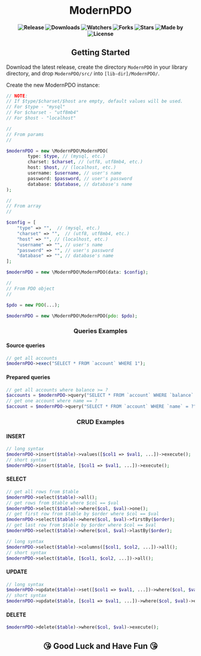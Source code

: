 <h1 align="center"> ModernPDO </h1>

<h4 align="center">

![Release](https://img.shields.io/github/v/release/StulE-ru/ModernPDO)
![Downloads](https://img.shields.io/github/downloads/StulE-ru/ModernPDO/total)
![Watchers](https://img.shields.io/github/watchers/StulE-ru/ModernPDO)
![Forks](https://img.shields.io/github/forks/StulE-ru/ModernPDO)
![Stars](https://img.shields.io/github/stars/StulE-ru/ModernPDO)
![Made by](https://img.shields.io/badge/made%20by-StulE--ru-blue)
![License](https://img.shields.io/github/license/StulE-ru/ModernPDO)

</h4>

<h2 align="center"> Getting Started </h2>

Download the latest release, create the directory `ModernPDO` in your library directory, and drop `ModernPDO/src/` into `[lib-dir]/ModernPDO/`.

Create the new ModernPDO instance:

```php
// NOTE:
// If $type/$charset/$host are empty, default values will be used.
// For $type - "mysql"
// For $charset - "utf8mb4"
// For $host - "localhost"

//
// From params
//

$modernPDO = new \ModernPDO\ModernPDO(
        type: $type, // (mysql, etc.)
        charset: $charset, // (utf8, utf8mb4, etc.)
        host: $host, // (localhost, etc.)
        username: $username, // user's name
        password: $password, // user's password
        database: $database, // database's name
);

//
// From array
//

$config = [
    "type" => "",  // (mysql, etc.)
    "charset" => "",  // (utf8, utf8mb4, etc.)
    "host" => "", // (localhost, etc.)
    "username" => "", // user's name
    "password" => "", // user's password
    "database" => "", // database's name
];

$modernPDO = new \ModernPDO\ModernPDO(data: $config);

//
// From PDO object
//

$pdo = new PDO(...);

$modernPDO = new \ModernPDO\ModernPDO(pdo: $pdo);
```

<h3 align="center"> Queries Examples </h3>

#### Source queries

```php
// get all accounts
$modernPDO->exec("SELECT * FROM `account` WHERE 1");
```

#### Prepared queries

```php
// get all accounts where balance >= ? 
$accounts = $modernPDO->query("SELECT * FROM `account` WHERE `balance` >= ?", [1000])->fetchAll();
// get one account where name == ?
$account = $modernPDO->query("SELECT * FROM `account` WHERE `name` = ?", ["StulE"])->fetch();
```

<h3 align="center"> CRUD Examples </h3>

#### INSERT

```php
// long syntax
$modernPDO->insert($table)->values([$col1 => $val1, ...])->execute();
// short syntax
$modernPDO->insert($table, [$col1 => $val1, ...])->execute();
```

#### SELECT

```php
// get all rows from $table
$modernPDO->select($table)->all();
// get rows from $table where $col == $val
$modernPDO->select($table)->where($col, $val)->one();
// get first row from $table by $order where $col == $val
$modernPDO->select($table)->where($col, $val)->firstBy($order);
// get last row from $table by $order where $col == $val
$modernPDO->select($table)->where($col, $val)->lastBy($order);

// long syntax
$modernPDO->select($table)->columns([$col1, $col2, ...])->all();
// short syntax
$modernPDO->select($table, [$col1, $col2, ...])->all();
```

#### UPDATE

```php
// long syntax
$modernPDO->update($table)->set([$col1 => $val1, ...])->where($col, $val)->execute();
// short syntax
$modernPDO->update($table, [$col1 => $val1, ...])->where($col, $val)->execute();
```

#### DELETE

```php
$modernPDO->delete($table)->where($col, $val)->execute();
```

<h2 align="center"> 😘 Good Luck and Have Fun 😘 </h2>

